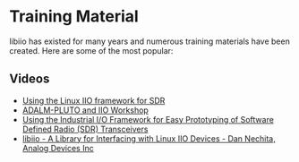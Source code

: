 # Training Material

libiio has existed for many years and numerous training materials have been created. Here are some of the most popular:

## Videos

- [Using the Linux IIO framework for SDR](https://av.tib.eu/media/34480)
- [ADALM-PLUTO and IIO Workshop](https://www.youtube.com/watch?v=Yx3RPOtv7x8)
- [Using the Industrial I/O Framework for Easy Prototyping of Software Defined Radio (SDR) Transceivers](https://www.youtube.com/watch?v=8WaVkb5osRs)
- [libiio - A Library for Interfacing with Linux IIO Devices - Dan Nechita, Analog Devices Inc](https://www.youtube.com/watch?v=p_VntEwUe24)